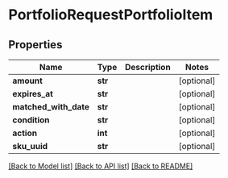 # PortfolioRequestPortfolioItem

## Properties
Name | Type | Description | Notes
------------ | ------------- | ------------- | -------------
**amount** | **str** |  | [optional] 
**expires_at** | **str** |  | [optional] 
**matched_with_date** | **str** |  | [optional] 
**condition** | **str** |  | [optional] 
**action** | **int** |  | [optional] 
**sku_uuid** | **str** |  | [optional] 

[[Back to Model list]](../README.md#documentation-for-models) [[Back to API list]](../README.md#documentation-for-api-endpoints) [[Back to README]](../README.md)


